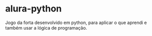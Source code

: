 # alura-python
Jogo da forta desenvolvido em python, para aplicar o que aprendi e também usar a lógica de programação.
